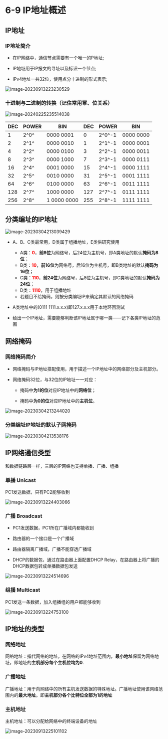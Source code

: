 # 6-9 IP地址概述

## IP地址

### IP地址简介

- 在IP网络中，通信节点需要有一个唯一的P地址;

- IP地址用于IP报文的寻址以及标识一个节点;

- IPv4地址一共32位，使用点分十进制的形式表示;

![image-20230913223230529](https://img.yatjay.top/md/image-20230913223230529.png)

### 十进制与二进制的转换（记住常用幂、位关系）

![image-20240225235514038](https://img.yatjay.top/md/image-20240225235514038.png)

| DEC  | POWER | BIN         | DEC  | POWER  | BIN       |
| ---- | ----- | ----------- | ---- | ------ | --------- |
| 1    | 2^0^  | 0000 0001   | 0    | 2^0^-1 | 0000 0000 |
| 2    | 2^1^  | 0000 0010   | 1    | 2^1^-1 | 0000 0001 |
| 4    | 2^2^  | 0000 0100   | 3    | 2^2^-1 | 0000 0011 |
| 8    | 2^3^  | 0000 1000   | 7    | 2^3^-1 | 0000 0111 |
| 16   | 2^4^  | 0001 0000   | 15   | 2^4^-1 | 0000 1111 |
| 32   | 2^5^  | 0010 0000   | 31   | 2^5^-1 | 0001 1111 |
| 64   | 2^6^  | 0100 0000   | 63   | 2^6^-1 | 0011 1111 |
| 128  | 2^7^  | 1000 0000   | 127  | 2^7^-1 | 0111 1111 |
| 256  | 2^8^  | 1 0000 0000 | 255  | 2^8^-1 | 1111 1111 |

## 分类编址的IP地址

![image-20230304213039429](https://img.yatjay.top/md/image-20230304213039429.png)

- A、B、C类最常用，D类属于组播地址，E类供研究使用
  - A类：**<font color=red>0</font>**，**前8位**为网络号，后24位为主机号，即A类地址的默认**掩码为8位**；
  - B类：**<font color=red>10</font>**，**前16位**为网络号，后16位为主机号，即B类地址的默认**掩码为16位**；
  - C类：**<font color=red>110</font>**，**前24位**为网络号，后8位为主机号，即C类地址的默认**掩码为24位**；
  - D类：**<font color=red>1110</font>**，用于组播地址
  - 若题目不给掩码，则按分类编址IP来确定其默认的网络掩码
  
- A类地址中的(0111 1111.x.x.x)即127.x.x.x用于本地环回测试

- 给出一个IP地址，需要能够判断该IP地址属于哪一类——记下各类IP地址的范围

## 网络掩码

### 网络掩码简介

- 网络掩码与IP地址搭配使用，用于描述一个IP地址中的网络部分及主机部分。

- 网络掩码32位，与32位的IP地址一一对应：

  - 掩码中**为1的位**对应IP地址中的**网络位**；

  - 掩码中**为0的位**对应IP地址中的**主机位**。


![image-20230304213244020](https://img.yatjay.top/md/image-20230304213244020.png)

### 分类编址IP地址的默认子网掩码

![image-20230304213538176](https://img.yatjay.top/md/image-20230304213538176.png)

## IP网络通信类型

和数据链路层一样，三层的IP网络也支持单播、广播、组播

### 单播 Unicast

PC1发送数据，只有PC2能够收到

![image-20230913224403066](https://img.yatjay.top/md/image-20230913224403066.png)

### 广播 Broadcast

- PC1发送数据，PC1所在广播域内都能收到

- 路由器的一个接口是一个广播域

- 路由器隔离广播域，广播不能穿透广播域
- DHCP的数据包，通过在路由器上面配置DHCP Relay，在路由器上将广播的DHCP数据包转成单播数据包发送

![image-20230913224514696](https://img.yatjay.top/md/image-20230913224514696.png)

### 组播 Multicast

PC1发送一条数据，加入组播组的用户都能够收到

![image-20230913224753100](https://img.yatjay.top/md/image-20230913224753100.png)

## IP地址的类型

### 网络地址

网络地址：指代网络的地址。在网络的IPv4地址范围内，**最小地址**保留为网络地址，即地址的**主机部分每个主机位均为0**.

### 广播地址

广播地址：用于向网络中的所有主机发送数据的特殊地址。广播地址使用该网络范围内的**最大地址**。即**主机部分各个比特位全部为1的地址**

### 主机地址

主机地址：可以分配给网络中的终端设备的地址

![image-20230913225101102](https://img.yatjay.top/md/image-20230913225101102.png)
